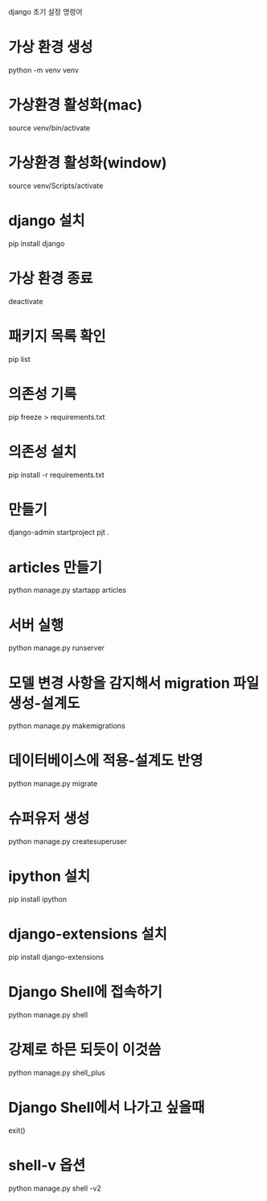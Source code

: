 django 초기 설정 명령어

# 가상 환경 생성
python -m venv venv 
# 가상환경 활성화(mac)
source venv/bin/activate
# 가상환경 활성화(window)
source venv/Scripts/activate
# django 설치
pip install django
# 가상 환경 종료
deactivate

# 패키지 목록 확인
pip list
# 의존성 기록
pip freeze > requirements.txt
# 의존성 설치
pip install -r requirements.txt

# 만들기
django-admin startproject pjt .
# articles 만들기
python manage.py startapp articles
# 서버 실행
python manage.py runserver


# 모델 변경 사항을 감지해서 migration 파일 생성-설계도
python manage.py makemigrations
# 데이터베이스에 적용-설계도 반영
python manage.py migrate
# 슈퍼유저 생성
python manage.py createsuperuser

# ipython 설치
pip install ipython
# django-extensions 설치
pip install django-extensions
# Django Shell에 접속하기
python manage.py shell
# 강제로 하믄 되듯이 이것씀
python manage.py shell_plus
# Django Shell에서 나가고 싶을때
exit()
# shell-v 옵션
python manage.py shell -v2